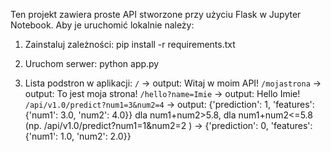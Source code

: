 Ten projekt zawiera proste API stworzone przy użyciu Flask w Jupyter Notebook.
Aby je uruchomić lokalnie należy:

1. Zainstaluj zależności:
pip install -r requirements.txt

2. Uruchom serwer:
python app.py

3. Lista podstron w aplikacji:
`/` -> output: Witaj w moim API!
`/mojastrona` -> output: To jest moja strona!
`/hello?name=Imie` -> output: Hello Imie!
`/api/v1.0/predict?num1=3&num2=4` -> output: {'prediction': 1, 'features': {'num1': 3.0, 'num2': 4.0}} dla num1+num2>5.8, dla num1+num2<=5.8 (np. /api/v1.0/predict?num1=1&num2=2 ) -> {'prediction': 0, 'features': {'num1': 1.0, 'num2': 2.0}}
